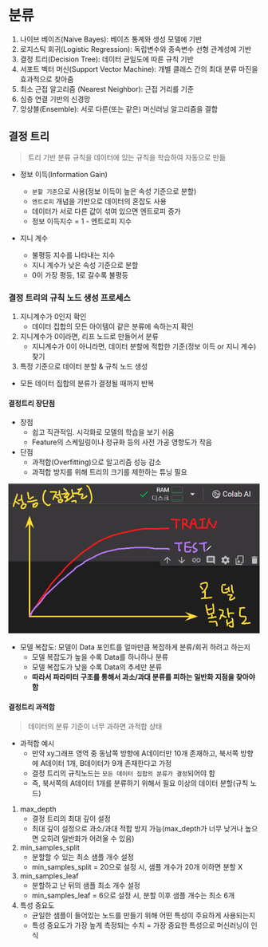 # 분류

1. 나이브 베이즈(Naive Bayes): 베이즈 통계와 생성 모델에 기반
2. 로지스틱 회귀(Logistic Regression): 독립변수와 종속변수 선형 관계성에 기반 
3. 결정 트리(Decision Tree): 데이터 균일도에 따른 규칙 기반 
4. 서포트 벡터 머신(Support Vector Machine): 개별 클래스 간의 최대 분류 마진을 효과적으로 찾아줌
5. 최소 근접 알고리즘 (Nearest Neighbor): 근접 거리를 기준
6. 심층 연결 기반의 신경망
7. 앙상블(Ensemble): 서로 다른(또는 같은) 머신러닝 알고리즘을 결합

## 결정 트리
> 트리 기반 분류 규칙을 데이터에 있는 규칙을 학습하여 자동으로 만듦

- 정보 이득(Information Gain)
    - `분할 기준`으로 사용(정보 이득이 높은 속성 기준으로 분할)
    - `엔트로피` 개념을 기반으로 데이터의 혼잡도 사용
    - 데이터가 서로 다른 값이 섞여 있으면 엔트로피 증가
    - 정보 이득지수 = 1 - 엔트로피 지수

- 지니 계수
  - 불평등 지수를 나타내는 지수
  - 지니 계수가 낮은 속성 기준으로 분할
  - 0이 가장 평등, 1로 갈수록 불평등

### 결정 트리의 규칙 노드 생성 프로세스
1. 지니계수가 0인지 확인
    - 데이터 집합의 모든 아이템이 같은 분류에 속하는지 확인
2. 지니계수가 0이라면, 리프 노드로 만들어서 분류
    - 지니계수가 0이 아니라면, 데이터 분할에 적합한 기준(정보 이득 or 지니 계수) 찾기
3. 특정 기준으로 데이터 분할 & 규칙 노드 생성
- 모든 데이터 집합의 분류가 결정될 때까지 반복

#### 결정트리 장단점
- 장점
  - 쉽고 직관적임. 시각화로 모델의 학습을 보기 쉬움
  - Feature의 스케일링이나 정규화 등의 사전 가공 영향도가 작음
- 단점
  - 과적합(Overfitting)으로 알고리즘 성능 감소
  - 과적합 방지를 위해 트리의 크기를 제한하는 튜닝 필요

![성능과 모델 복잡도 관계](%EC%9D%B4%EB%AF%B8%EC%A7%80%ED%8F%B4%EB%8F%84/%EC%84%B1%EB%8A%A5%EA%B3%BC%EB%AA%A8%EB%8D%B8%EB%B3%B5%EC%9E%A1%EB%8F%84%EA%B4%80%EA%B3%84.png)
- 모델 복잡도: 모델이 Data 포인트를 얼마만큼 복잡하게 분류/회귀 하려고 하는지
  - 모델 복잡도가 높을 수록 Data를 하나하나 분류
  - 모델 복잡도가 낮을 수록 Data의 추세만 분류
  - **따라서 파라미터 구조를 통해서 과소/과대 분류를 피하는 일반화 지점을 찾아야함**

#### 결정트리 과적합
> 데이터의 분류 기준이 너무 과하면 과적합 상태

- 과적합 예시
  - 만약 xy그래프 영역 중 동남쪽 방향에 A데이터만 10개 존재하고, 북서쪽 방향에 A데이터 1개, B데이터가 9개 존재한다고 가정
  - 결정 트리의 규칙노드는 `모든 데이터 집합의 분류가 결정`되어야 함
  - 즉, 북서쪽의 A데이터 1개를 분류하기 위해서 필요 이상의 데이터 분할(규칙 노드)

1. max_depth
    - 결정 트리의 최대 깊이 설정
    - 최대 깊이 설정으로 과소/과대 적합 방지 가능(max_depth가 너무 낮거나 높으면 오히려 일반화가 어려울 수 있음)
2. min_samples_split
    - 분할할 수 있는 최소 샘플 개수 설정
    - min_samples_split = 20으로 설정 시, 샘플 개수가 20개 이하면 분할 X
3. min_samples_leaf
    - 분할하고 난 뒤의 샘플 최소 개수 설정
    - min_samples_leaf = 6으로 설정 시, 분할 이후 샘플 개수는 최소 6개
4. 특성 중요도
    - 균일한 샘플이 들어있는 노드를 만들기 위해 어떤 특성이 주요하게 사용되는지
    - 특성 중요도가 가장 높게 측정되는 수치 = 가장 중요한 특성으로 머신러닝이 인식